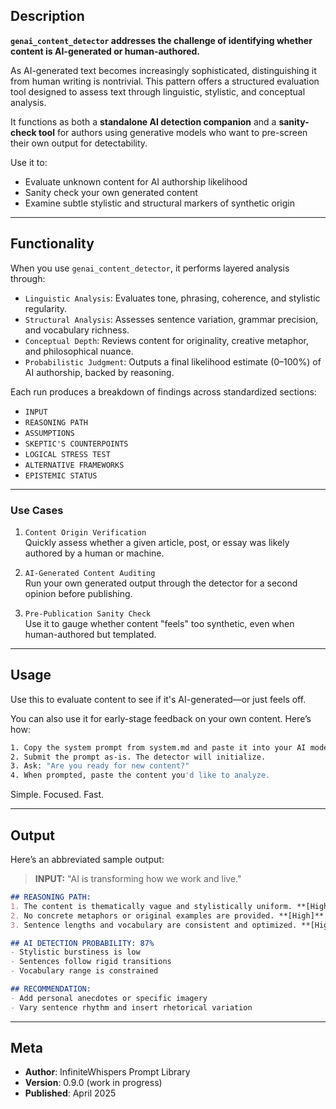 ## Description

**`genai_content_detector` addresses the challenge of identifying whether content is AI-generated or human-authored.**

As AI-generated text becomes increasingly sophisticated, distinguishing it from human writing is nontrivial. This pattern offers a structured evaluation tool designed to assess text through linguistic, stylistic, and conceptual analysis.

It functions as both a **standalone AI detection companion** and a **sanity-check tool** for authors using generative models who want to pre-screen their own output for detectability.

Use it to:

- Evaluate unknown content for AI authorship likelihood
- Sanity check your own generated content
- Examine subtle stylistic and structural markers of synthetic origin

---

## Functionality

When you use `genai_content_detector`, it performs layered analysis through:

- `Linguistic Analysis`: Evaluates tone, phrasing, coherence, and stylistic regularity.
- `Structural Analysis`: Assesses sentence variation, grammar precision, and vocabulary richness.
- `Conceptual Depth`: Reviews content for originality, creative metaphor, and philosophical nuance.
- `Probabilistic Judgment`: Outputs a final likelihood estimate (0–100%) of AI authorship, backed by reasoning.

Each run produces a breakdown of findings across standardized sections:

- `INPUT`
- `REASONING PATH`
- `ASSUMPTIONS`
- `SKEPTIC'S COUNTERPOINTS`
- `LOGICAL STRESS TEST`
- `ALTERNATIVE FRAMEWORKS`
- `EPISTEMIC STATUS`

---

### Use Cases

1. `Content Origin Verification`  
   Quickly assess whether a given article, post, or essay was likely authored by a human or machine.

2. `AI-Generated Content Auditing`  
   Run your own generated output through the detector for a second opinion before publishing.

3. `Pre-Publication Sanity Check`  
   Use it to gauge whether content "feels" too synthetic, even when human-authored but templated.

---

## Usage

Use this to evaluate content to see if it's AI-generated—or just feels off.

You can also use it for early-stage feedback on your own content. Here’s how:

```bash
1. Copy the system prompt from system.md and paste it into your AI model.
2. Submit the prompt as-is. The detector will initialize.
3. Ask: "Are you ready for new content?"
4. When prompted, paste the content you'd like to analyze.
```

Simple. Focused. Fast.

---

## Output

Here’s an abbreviated sample output:

> **INPUT:** "AI is transforming how we work and live."

```markdown
## REASONING PATH:
1. The content is thematically vague and stylistically uniform. **[High]**
2. No concrete metaphors or original examples are provided. **[High]**
3. Sentence lengths and vocabulary are consistent and optimized. **[High]**

## AI DETECTION PROBABILITY: 87%
- Stylistic burstiness is low
- Sentences follow rigid transitions
- Vocabulary range is constrained

## RECOMMENDATION:
- Add personal anecdotes or specific imagery
- Vary sentence rhythm and insert rhetorical variation
```

---

## Meta

- **Author**: InfiniteWhispers Prompt Library
- **Version**: 0.9.0 (work in progress)
- **Published**: April 2025
